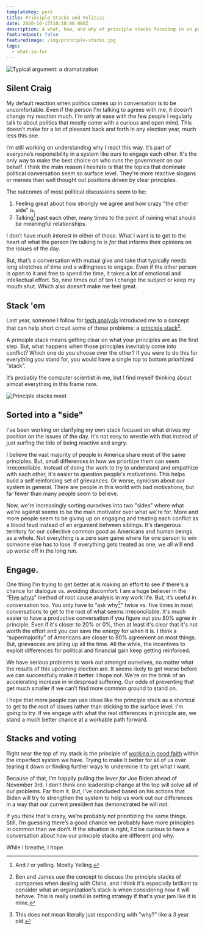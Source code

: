 ```yaml
---
templateKey: post
title: Principle Stacks and Politics
date: 2020-10-15T10:10:00.000Z
description: A what, how, and why of principle stacks focusing in on political principles
featuredpost: false
featuredimage: /img/principle-stacks.jpg
tags:
  - what-im-for
---
```

![Typical argument: a dramatization](/img/typical-argument.jpg)

## Silent Craig

My default reaction when politics comes up in conversation is to be uncomfortable. Even if the person I'm talking to agrees with me, it doesn’t change my reaction much. I'm only at ease with the few people I regularly talk to about politics that mostly come with a curious and open mind. This doesn’t make for a lot of pleasant back and forth in any election year, much less this one.

I’m still working on understanding why I react this way. It’s part of everyone’s responsibility in a system like ours to engage each other. It's the only way to make the best choice on who runs the government on our behalf. I think the main reason I hesitate is that the topics that dominate political conversation seem so surface level. They're more reactive slogans or memes than well thought out positions driven by clear principles.

The outcomes of most political discussions seem to be: 

1. Feeling great about how strongly we agree and how crazy "the other side” is. 
2. Talking[^1] past each other, many times to the point of ruining what should be meaningful relationships.

[^1]: And / or yelling. Mostly Yelling.

I don’t have much interest in either of those. What I want is to get to the heart of what the person I’m talking to is *for* that informs their opinions on the issues of the day.

But, that’s a conversation with mutual give and take that typically needs long stretches of time and a willingness to engage. Even if the other person is open to it and free to spend the time, it takes a lot of emotional and intellectual effort. So, nine times out of ten I change the subject or keep my mouth shut. Which also doesn’t make me feel great.

## Stack 'em

Last year, someone I follow for [tech analysis](https://stratechery.com) introduced me to a concept that can help short circuit some of those problems: a [principle stack](https://exponent.fm/episode-177-principle-stacks/)[^2].

[^2]: Ben and James use the concept to discuss the principle stacks of companies when dealing with China, and I think it's especially brilliant to consider what an organization's stack is when considering how it will behave. This is really useful in setting strategy if that's your jam like it is mine.

A principle stack means getting clear on what your principles are as the first step. But, what happens when those principles inevitably come into conflict? Which one do you choose over the other? If you were to do this for everything you stand for, you would have a single top to bottom prioritized “stack”.

It’s probably the computer scientist in me, but I find myself thinking about almost everything in this frame now.

![Principle stacks meet](/img/principle-stacks.jpg)

## Sorted into a "side"

I've been working on clarifying my own stack focused on what drives my position on the issues of the day. It's not easy to wrestle with that instead of just surfing the tide of being reactive and angry.

I believe the vast majority of people in America share most of the same principles. But, small differences in how we prioritize them can seem irreconcilable. Instead of doing the work to try to understand and empathize with each other, it's easier to question people's motivations. This helps build a self reinforcing set of grievances. Or worse, cynicism about our system in general. There are people in this world with bad motivations, but far fewer than many people seem to believe.

Now, we're increasingly sorting ourselves into two "sides" where what we're against seems to be the main motivator over what we're for. More and more people seem to be giving up on engaging and treating each conflict as a blood feud instead of an argument between siblings. It's dangerous territory for our collective common good as Americans and human beings as a whole. Not everything is a zero sum game where for one person to win someone else has to lose. If everything gets treated as one, we all will end up worse off in the long run.

## Engage.

One thing I'm trying to get better at is making an effort to see if there's a chance for dialogue vs. avoiding discomfort. I am a huge believer in the “[Five whys](https://www.youtube.com/watch?v=SrlYkx41wEE)” method of root cause analysis in my work life. But, it’s useful in conversation too. You only have to “ask why[^3]" twice vs. five times in most conversations to get to the root of what seems irreconcilable. It's much easier to have a productive conversation if you figure out you 80% agree in principle. Even if it's closer to 20% or 0%, then at least it's clear that it's not worth the effort and you can save the energy for when it is. I think a “supermajority” of Americans are closer to 80% agreement on most things. But, grievances are piling up all the time. All the while, the incentives to exploit differences for political and financial gain keep getting reinforced.

[^3]: This does not mean literally just responding with "why?" like a 3 year old.

We have serious problems to work out amongst ourselves, no matter what the results of this upcoming election are. It seems likely to get worse before we can successfully make it better. I hope not. We're on the brink of an accelerating increase in widespread suffering. Our odds of preventing that get much smaller if we can’t find more common ground to stand on. 

I hope that more people can use ideas like the principle stack as a shortcut to get to the root of issues rather than sticking to the surface level. I'm going to try. If we engage with what the real differences in principle are, we stand a much better chance at a workable path forward.

## Stacks and voting

Right near the top of my stack is the principle of [working in good faith](/posts/core-values) within the imperfect system we have. Trying to make it better for all of us over tearing it down or finding further ways to undermine it to get what I want. 

Because of that, I’m happily pulling the lever *for* Joe Biden ahead of November 3rd. I don’t think one leadership change at the top will solve all of our problems. Far from it. But, I’ve concluded based on his actions that Biden will try to strengthen the system to help us work out our differences in a way that our current president has demonstrated he will not. 

If you think that's crazy, we're probably not prioritizing the same things. Still, I’m guessing there’s a good chance we probably have more principles in common than we don’t. If the situation is right, I'd be curious to have a conversation about how our principle stacks are different and why.

While I breathe, I hope.